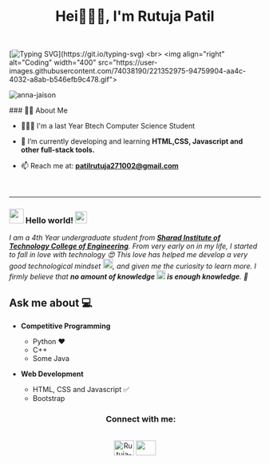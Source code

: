<h1 align="center">Hei🙋🏻‍♀, I'm Rutuja Patil</h1>
<br>

[![Typing SVG](https://readme-typing-svg.herokuapp.com?duration=10000&center=true&vCenter=true&width=1000&height=50&lines=Hello+this+is+Rutuja_Patil%2C+Welcome+to+my+Github+page.)](https://git.io/typing-svg)
<br>
<img align="right" alt="Coding" width="400" src="https://user-images.githubusercontent.com/74038190/221352975-94759904-aa4c-4032-a8ab-b546efb9c478.gif">
<p align="left"> <img src="https://komarev.com/ghpvc/?username=Rutuja-2710&label=Profile%20views&color=0e75b6&style=flat" alt="anna-jaison" /> </p>
### 👩🏻 About Me

- 👩🏻‍💻 I'm a last Year Btech Computer Science Student

- 🌱 I’m currently developing and learning **HTML,CSS, Javascript and other full-stack tools.**

- 📫 Reach me at: **patilrutuja271002@gmail.com**
 <br><br><br>
 <hr>

### <img src="https://github.com/rajput2107/rajput2107/blob/master/Assets/Hi.gif" width="29px"> Hello world!&nbsp;<img src="https://github.com/rajput2107/rajput2107/blob/master/Assets/Earth.gif" width="24px">
<em>I am a 4th Year undergraduate student from <a href="https://sitcoe.org.in/"><b>Sharad Institute of Technology College of Engineering</b></a>. From very early on in my life, I started to fall in love with technology 😍 This love has helped me develop a very good technological mindset <img src="https://github.com/rajput2107/rajput2107/blob/master/Assets/PC.gif" height="20px"/>, and given me the curiosity to learn more. I firmly believe that **no amount of knowledge <img src="https://github.com/rajput2107/rajput2107/blob/master/Assets/Rocket.gif" height="18px"> is enough knowledge**. 🧠</em>
 <br/>
## Ask me about :computer: 
- **Competitive Programming**
	- Python ❤️
	- C++
	- Some Java

- **Web Development**
	- HTML, CSS and Javascript :white_check_mark:
	- Bootstrap

   <h3 align="center">Connect with me:</h3>
<p align="center"><br>
<a href="https://linkedin.com/in/rutuja-patil-797042308" target="blank"><img align="center" src="https://raw.githubusercontent.com/rahuldkjain/github-profile-readme-generator/master/src/images/icons/Social/linked-in-alt.svg" alt="Rutuja-2710" height="30" width="40" /></a>
<a href="https://www.hackerrank.com/annajaison2807" target="blank"><img align="center" src="https://raw.githubusercontent.com/rahuldkjain/github-profile-readme-generator/master/src/images/icons/Social/hackerrank.svg" alt="" height="30" width="40" /></a>
</p><br>
	
